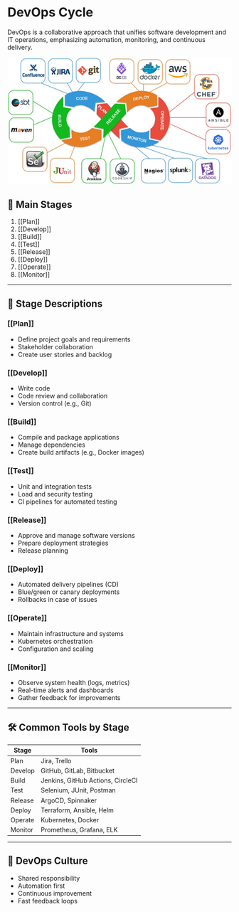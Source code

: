 # DevOps Cycle

DevOps is a collaborative approach that unifies software development and IT operations, emphasizing automation, monitoring, and continuous delivery.

![DevOps Cycle](resources/devops-cycle.png)

## 🔄 Main Stages

1. [[Plan]]
2. [[Develop]]
3. [[Build]]
4. [[Test]]
5. [[Release]]
6. [[Deploy]]
7. [[Operate]]
8. [[Monitor]]

---

## 📌 Stage Descriptions

### [[Plan]]
- Define project goals and requirements
- Stakeholder collaboration
- Create user stories and backlog

### [[Develop]]
- Write code
- Code review and collaboration
- Version control (e.g., Git)

### [[Build]]
- Compile and package applications
- Manage dependencies
- Create build artifacts (e.g., Docker images)

### [[Test]]
- Unit and integration tests
- Load and security testing
- CI pipelines for automated testing

### [[Release]]
- Approve and manage software versions
- Prepare deployment strategies
- Release planning

### [[Deploy]]
- Automated delivery pipelines (CD)
- Blue/green or canary deployments
- Rollbacks in case of issues

### [[Operate]]
- Maintain infrastructure and systems
- Kubernetes orchestration
- Configuration and scaling

### [[Monitor]]
- Observe system health (logs, metrics)
- Real-time alerts and dashboards
- Gather feedback for improvements

---

## 🛠️ Common Tools by Stage

| Stage     | Tools |
|-----------|-------|
| Plan      | Jira, Trello |
| Develop   | GitHub, GitLab, Bitbucket |
| Build     | Jenkins, GitHub Actions, CircleCI |
| Test      | Selenium, JUnit, Postman |
| Release   | ArgoCD, Spinnaker |
| Deploy    | Terraform, Ansible, Helm |
| Operate   | Kubernetes, Docker |
| Monitor   | Prometheus, Grafana, ELK |

---

## 🧠 DevOps Culture

- Shared responsibility
- Automation first
- Continuous improvement
- Fast feedback loops
